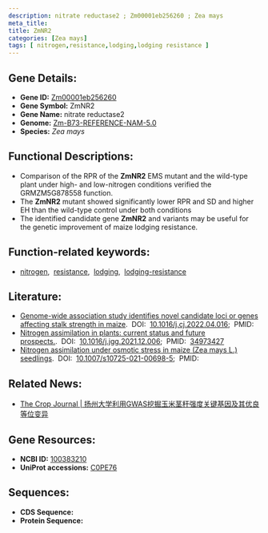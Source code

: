 ```yaml
---
description: nitrate reductase2 ; Zm00001eb256260 ; Zea mays
meta_title:
title: ZmNR2
categories: [Zea mays]
tags: [ nitrogen,resistance,lodging,lodging resistance ]
---
```


## Gene Details:
- **Gene ID:**	[Zm00001eb256260](https://www.maizegdb.org/gene_center/gene/Zm00001eb256260)
- **Gene Symbol:** ZmNR2
- **Gene Name:** nitrate reductase2
- **Genome:** [Zm-B73-REFERENCE-NAM-5.0](https://www.maizegdb.org/genome/assembly/Zm-B73-REFERENCE-NAM-5.0)
- **Species:** *Zea mays*

## Functional Descriptions:
   - Comparison of the RPR of the **ZmNR2** EMS mutant and the wild-type plant under high- and low-nitrogen conditions verified the GRMZM5G878558 function.
   - The **ZmNR2** mutant showed significantly lower RPR and SD and higher EH than the wild-type control under both conditions 
   - The identified candidate gene **ZmNR2** and variants may be useful for the genetic improvement of maize lodging resistance.

## Function-related keywords:
- [nitrogen](/tags/nitrogen/),&nbsp;&nbsp;[resistance](/tags/resistance/),&nbsp;&nbsp;[lodging](/tags/lodging/),&nbsp;&nbsp;[lodging-resistance](/tags/lodging-resistance/)

## Literature:
   - [Genome-wide association study identifies novel candidate loci or genes affecting stalk strength in maize]( https://www.sciencedirect.com/science/article/pii/S2214514122001209).&nbsp;&nbsp;DOI:&nbsp;&nbsp;[10.1016/j.cj.2022.04.016](https://www.sciencedirect.com/science/article/pii/S2214514122001209);&nbsp;&nbsp;PMID:&nbsp;&nbsp;[](https://pubmed.ncbi.nlm.nih.gov//)
   - [Nitrogen assimilation in plants: current status and future prospects.]( https://www.sciencedirect.com/science/article/abs/pii/S1673852721003763?via%3Dihub).&nbsp;&nbsp;DOI:&nbsp;&nbsp;[10.1016/j.jgg.2021.12.006](https://www.sciencedirect.com/science/article/abs/pii/S1673852721003763?via%3Dihub);&nbsp;&nbsp;PMID:&nbsp;&nbsp;[34973427](https://pubmed.ncbi.nlm.nih.gov/34973427/)
   - [Nitrogen assimilation under osmotic stress in maize (Zea mays L.) seedlings]( https://link.springer.com/article/10.1007/s10725-021-00698-5).&nbsp;&nbsp;DOI:&nbsp;&nbsp;[10.1007/s10725-021-00698-5](https://link.springer.com/article/10.1007/s10725-021-00698-5);&nbsp;&nbsp;PMID:&nbsp;&nbsp;[](https://pubmed.ncbi.nlm.nih.gov//)

## Related News:
   - [The Crop Journal | 扬州大学利用GWAS挖掘玉米茎秆强度关键基因及其优良等位变异](https://mp.weixin.qq.com/s?__biz=Mzg3MDEwNDEyMg==&mid=2247531449&idx=4&sn=03bbbc197e329d74d64fb07670b04fc7&chksm=ce90d6ecf9e75ffa285dcc2f14dc8942b0d8ec7e3b98643e216235769764c3a3f887645d8ac0&scene=27#wechat_redirect)

## Gene Resources:
- **NCBI ID:** [100383210](https://www.ncbi.nlm.nih.gov/gene/?term=100383210)
- **UniProt accessions:** [C0PE76](https://www.uniprot.org/uniprotkb/C0PE76/entry)



## Sequences:
- **CDS Sequence:**
- **Protein Sequence:**
